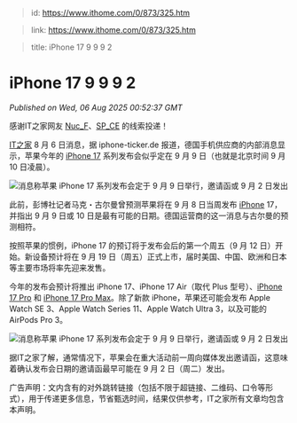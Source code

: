 > id: https://www.ithome.com/0/873/325.htm

> link: https://www.ithome.com/0/873/325.htm

> title: iPhone 17 9 9 9 2

# iPhone 17 9 9 9 2
_Published on Wed, 06 Aug 2025 00:52:37 GMT_

感谢IT之家网友 [Nuc\_F](https://m.ithome.com/html/app/open.html?url=ithome%3A%2F%2Fuserpage%3Fid%3D2182878)、[SP\_CE](https://m.ithome.com/html/app/open.html?url=ithome%3A%2F%2Fuserpage%3Fid%3D1889477) 的线索投递！

[IT之家](https://www.ithome.com/) 8 月 6 日消息，据 iphone-ticker.de 报道，德国手机供应商的内部消息显示，苹果今年的 [iPhone 17](https://iphone.ithome.com/) 系列发布会似乎定在 9 月 9 日（也就是北京时间 9 月 10 日凌晨）。

![](https://img.ithome.com/newsuploadfiles/2025/8/811d07a8-7df5-4bef-9d2d-eedb73f2a25c.jpg?x-bce-process=image/format,f_auto "消息称苹果 iPhone 17 系列发布会定于 9 月 9 日举行，邀请函或 9 月 2 日发出")

此前，彭博社记者马克・古尔曼曾预测苹果将在 9 月 8 日当周发布 [iPhone](https://iphone.ithome.com/) 17，并指出 9 月 9 日或 10 日是最有可能的日期。德国运营商的这一消息与古尔曼的预测相符。

按照苹果的惯例，iPhone 17 的预订将于发布会后的第一个周五（9 月 12 日）开始。新设备预计将在 9 月 19 日（周五）正式上市，届时美国、中国、欧洲和日本等主要市场将率先迎来发售。

今年的发布会预计将推出 iPhone 17、iPhone 17 Air（取代 Plus 型号）、[iPhone 17 Pro](https://iphone.ithome.com/) 和 [iPhone 17 Pro Max](https://iphone.ithome.com/)。除了新款 iPhone，苹果还可能会发布 Apple Watch SE 3、Apple Watch Series 11、Apple Watch Ultra 3，以及可能的 AirPods Pro 3。

![](https://img.ithome.com/newsuploadfiles/2025/8/b872eb6b-532d-426b-a926-6d838961b9ee.jpg?x-bce-process=image/format,f_auto "消息称苹果 iPhone 17 系列发布会定于 9 月 9 日举行，邀请函或 9 月 2 日发出")

据IT之家了解，通常情况下，苹果会在重大活动前一周向媒体发出邀请函，这意味着确认发布会日期的邀请函最早可能在 9 月 2 日（周二）发出。

广告声明：文内含有的对外跳转链接（包括不限于超链接、二维码、口令等形式），用于传递更多信息，节省甄选时间，结果仅供参考，IT之家所有文章均包含本声明。
